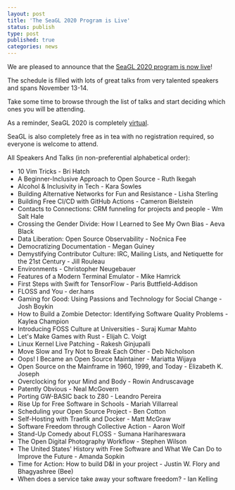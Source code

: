 ```yaml
---
layout: post
title: 'The SeaGL 2020 Program is Live'
status: publish
type: post
published: true
categories: news
---
```


We are pleased to announce that the [SeaGL 2020 program is now live](https://osem.seagl.org/conferences/seagl2020/schedule)!

The schedule is filled with lots of great talks from very talented speakers and spans November 13-14.

Take some time to browse through the list of talks and start deciding which ones you will be attending.

As a reminder, SeaGL 2020 is completely [virtual](https://seagl.org/news/2020/05/05/virtualconf-2020.html).

SeaGL is also completely free as in tea with no registration required, so everyone is welcome to attend.

All Speakers And Talks (in non-preferential alphabetical order):
* 10 Vim Tricks - Bri Hatch
* A Beginner-Inclusive Approach to Open Source - Ruth Ikegah
* Alcohol & Inclusivity in Tech - Kara Sowles
* Building Alternative Networks for Fun and Resistance - Lisha Sterling
* Building Free CI/CD with GitHub Actions - Cameron Bielstein
* Contacts to Connections: CRM funneling for projects and people - Wm Salt Hale
* Crossing the Gender Divide: How I Learned to See My Own Bias - Aeva Black
* Data Liberation: Open Source Observability - Nočnica Fee
* Democratizing Documentation - Megan Guiney
* Demystifying Contributor Culture: IRC, Mailing Lists, and Netiquette for the 21st Century - Jill Rouleau
* Environments - Christopher Neugebauer
* Features of a Modern Terminal Emulator - Mike Hamrick
* First Steps with Swift for TensorFlow - Paris Buttfield-Addison
* FLOSS and You - der.hans
* Gaming for Good: Using Passions and Technology for Social Change - Josh Boykin
* How to Build a Zombie Detector: Identifying Software Quality Problems - Kaylea Champion
* Introducing FOSS Culture at Universities - Suraj Kumar Mahto
* Let's Make Games with Rust - Elijah C. Voigt
* Linux Kernel Live Patching - Rakesh Ginjupalli
* Move Slow and Try Not to Break Each Other - Deb Nicholson
* Oops! I Became an Open Source Maintainer - Mariatta Wijaya
* Open Source on the Mainframe in 1960, 1999, and Today - Elizabeth K. Joseph
* Overclocking for your Mind and Body - Rowin Andruscavage
* Patently Obvious - Neal McGovern
* Porting GW-BASIC back to Z80 - Leandro Pereira
* Rise Up for Free Software in Schools - Mariah Villarreal
* Scheduling your Open Source Project - Ben Cotton
* Self-Hosting with Traefik and Docker - Matt McGraw
* Software Freedom through Collective Action - Aaron Wolf
* Stand-Up Comedy about FLOSS - Sumana Harihareswara
* The Open Digital Photography Workflow - Stephen Wilson
* The United States' History with Free Software and What We Can Do to Improve the Future - Amanda Sopkin
* Time for Action: How to build D&I in your project - Justin W. Flory and Bhagyashree (Bee)
* When does a service take away your software freedom? - Ian Kelling
